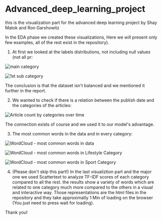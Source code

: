 # Advanced_deep_learning_project
this is the visualization part for the advanced deep learning project by Shay Matok and Ron Garshowitz

In the EDA phase we created these visualizations, Here we will present only few examples, all of the rest exist in the repository).

1. At first we looked at the labels distributions, not including null values (not all pr:
  
![main category](https://github.com/Rgarshowitz/Advanced_deep_learning_project/assets/95139813/d660ab15-e453-4af9-80ee-c779de448572)

![1st sub category](https://github.com/Rgarshowitz/Advanced_deep_learning_project/assets/95139813/a84b5a7b-8626-4c8b-9e97-062444fc4e1c)

The conclusion is that the dataset isn't balanced and we mentioned it further in the report.

2. We wanted to check if there is a relation between the publish date and the categories of the articles:

![Article count by categories over time](https://github.com/Rgarshowitz/Advanced_deep_learning_project/assets/95139813/6d484c35-ec00-47b3-b046-ae602211704e)

The connection exists of course and we used it to our model's advantage.

3. The most common words in the data and in every category:

![WordCloud - most common words in data](https://github.com/Rgarshowitz/Advanced_deep_learning_project/assets/95139813/e371bc07-0f3a-420e-8ef1-eebbe0722148)

![WordCloud - most common words in Lifestyle Category](https://github.com/Rgarshowitz/Advanced_deep_learning_project/assets/95139813/ebfdd937-36b9-48c4-a345-27857d202606)

![WordCloud - most common words in Sport Category](https://github.com/Rgarshowitz/Advanced_deep_learning_project/assets/95139813/b41ffb60-01fe-4b2d-a3d3-02e323f303c4)

4. (Please don't skip this part!)
In the last visualiztion part and the major one we used Scattertext to analyze TF-IDF scores of each category compared to all the rest. the results show a variety of words which are related to one category much more compared to the others in a visual and interactive way. Those representations are the html files in the repository and they take approximatly 1 Min of loading on the browser (You just need to press wait for loading).

Thank you!
